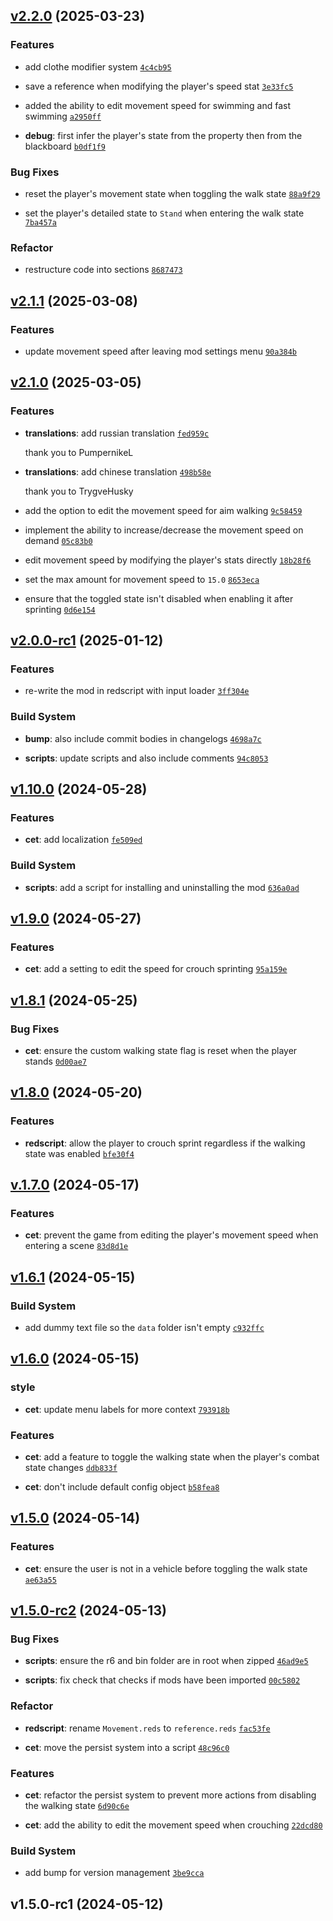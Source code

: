 ## [v2.2.0](https://github.com/Norviah/walk-by-default-2.0/compare/v2.1.1...v2.2.0) (2025-03-23)

### Features

- add clothe modifier system <code>[4c4cb95](https://github.com/Norviah/walk-by-default-2.0/commit/4c4cb95756e61ac8b1753b65180c60bb386f70f4)</code>

- save a reference when modifying the player's speed stat <code>[3e33fc5](https://github.com/Norviah/walk-by-default-2.0/commit/3e33fc5a7f0f9109172e18cf59283c784bf46bb0)</code>

- added the ability to edit movement speed for swimming and fast swimming <code>[a2950ff](https://github.com/Norviah/walk-by-default-2.0/commit/a2950ff4bb41937b2f6463cdbcdc98a8855662cc)</code>

- **debug**: first infer the player's state from the property then from the blackboard <code>[b0df1f9](https://github.com/Norviah/walk-by-default-2.0/commit/b0df1f903e950156d71e73cee560a6fea2e03c21)</code>

### Bug Fixes

- reset the player's movement state when toggling the walk state <code>[88a9f29](https://github.com/Norviah/walk-by-default-2.0/commit/88a9f29f41bc305351548a8044893c7ca6a10afa)</code>

- set the player's detailed state to `Stand` when entering the walk state <code>[7ba457a](https://github.com/Norviah/walk-by-default-2.0/commit/7ba457ae6036a8d32336640745e45605693b0327)</code>

### Refactor

- restructure code into sections <code>[8687473](https://github.com/Norviah/walk-by-default-2.0/commit/8687473146c3b736b26a67a4056e46d78e614e07)</code>

## [v2.1.1](https://github.com/Norviah/walk-by-default-2.0/compare/v2.1.0...v2.1.1) (2025-03-08)

### Features

- update movement speed after leaving mod settings menu <code>[90a384b](https://github.com/Norviah/walk-by-default-2.0/commit/90a384be1c0a3810a4f8d4313e1cfa7b7222ac19)</code>

## [v2.1.0](https://github.com/Norviah/walk-by-default-2.0/compare/v2.0.0-rc1...v2.1.0) (2025-03-05)

### Features

- **translations**: add russian translation <code>[fed959c](https://github.com/Norviah/walk-by-default-2.0/commit/fed959c0169b37e6486bb24ee663b8efa62d117b)</code>

	thank you to PumpernikeL

- **translations**: add chinese translation <code>[498b58e](https://github.com/Norviah/walk-by-default-2.0/commit/498b58ecc766a4c7f1293d71439ef1d1a673161c)</code>

	thank you to TrygveHusky

- add the option to edit the movement speed for aim walking <code>[9c58459](https://github.com/Norviah/walk-by-default-2.0/commit/9c58459005000eafc69b2fb03d9f83c65c208990)</code>

- implement the ability to increase/decrease the movement speed on demand <code>[05c83b0](https://github.com/Norviah/walk-by-default-2.0/commit/05c83b0c2f13a47f3865e0dc561cd29518beb8be)</code>

- edit movement speed by modifying the player's stats directly <code>[18b28f6](https://github.com/Norviah/walk-by-default-2.0/commit/18b28f6fe1097e62998851c9d3e2d7579ddc7a77)</code>

- set the max amount for movement speed to `15.0` <code>[8653eca](https://github.com/Norviah/walk-by-default-2.0/commit/8653ecaf34fc9539143bf2aa61d965796657fdc6)</code>

- ensure that the toggled state isn't disabled when enabling it after sprinting <code>[0d6e154](https://github.com/Norviah/walk-by-default-2.0/commit/0d6e154ed6e0cd950ca1620d426954aa683d7717)</code>

## [v2.0.0-rc1](https://github.com/Norviah/walk-by-default-2.0/compare/v1.10.0...v2.0.0-rc1) (2025-01-12)

### Features

- re-write the mod in redscript with input loader <code>[3ff304e](https://github.com/Norviah/walk-by-default-2.0/commit/3ff304e61a04cfb36e30f01452a0c740b0b32e5d)</code>

### Build System

- **bump**: also include commit bodies in changelogs <code>[4698a7c](https://github.com/Norviah/walk-by-default-2.0/commit/4698a7c57300d6c4fafa6ceb8ecb834bfc5057d5)</code>

- **scripts**: update scripts and also include comments <code>[94c8053](https://github.com/Norviah/walk-by-default-2.0/commit/94c805396ed0a24a727a7eebe68a44adb9b62d51)</code>

## [v1.10.0](https://github.com/Norviah/walk-by-default-2.0/compare/v1.9.0...v1.10.0) (2024-05-28)

### Features

- **cet**: add localization <code>[fe509ed](https://github.com/Norviah/walk-by-default-2.0/commit/fe509ed41effa9573f5f0c29e8711c75d3320dc8)</code>

### Build System

- **scripts**: add a script for installing and uninstalling the mod <code>[636a0ad](https://github.com/Norviah/walk-by-default-2.0/commit/636a0ad0e6da44a1bd92ea96f2e0e60e98f391c5)</code>

## [v1.9.0](https://github.com/Norviah/walk-by-default-2.0/compare/v1.8.1...v1.9.0) (2024-05-27)

### Features

- **cet**: add a setting to edit the speed for crouch sprinting <code>[95a159e](https://github.com/Norviah/walk-by-default-2.0/commit/95a159eff1b2c9e559848d86f365886c12b653a9)</code>

## [v1.8.1](https://github.com/Norviah/walk-by-default-2.0/compare/v1.8.0...v1.8.1) (2024-05-25)

### Bug Fixes

- **cet**: ensure the custom walking state flag is reset when the player stands <code>[0d00ae7](https://github.com/Norviah/walk-by-default-2.0/commit/0d00ae786706fcca8483bcfa7a865adf8fa2a5ad)</code>

## [v1.8.0](https://github.com/Norviah/walk-by-default-2.0/compare/v.1.7.0...v1.8.0) (2024-05-20)

### Features

- **redscript**: allow the player to crouch sprint regardless if the walking state was enabled <code>[bfe30f4](https://github.com/Norviah/walk-by-default-2.0/commit/bfe30f40be41f7a447143e07102c2cdc4eb13770)</code>

## [v.1.7.0](https://github.com/Norviah/walk-by-default-2.0/compare/v1.6.1...v.1.7.0) (2024-05-17)

### Features

- **cet**: prevent the game from editing the player's movement speed when entering a scene <code>[83d8d1e](https://github.com/Norviah/walk-by-default-2.0/commit/83d8d1ea632cbed4a931c5391704501c24844b35)</code>

## [v1.6.1](https://github.com/Norviah/walk-by-default-2.0/compare/v1.6.0...v1.6.1) (2024-05-15)

### Build System

- add dummy text file so the `data` folder isn't empty <code>[c932ffc](https://github.com/Norviah/walk-by-default-2.0/commit/c932ffc978b971c73f712e96d331ed20185a8418)</code>

## [v1.6.0](https://github.com/Norviah/walk-by-default-2.0/compare/v1.5.0...v1.6.0) (2024-05-15)

### style

- **cet**: update menu labels for more context <code>[793918b](https://github.com/Norviah/walk-by-default-2.0/commit/793918be4df5e2c4b1f20f09192c6808ab2ef6fb)</code>

### Features

- **cet**: add a feature to toggle the walking state when the player's combat state changes <code>[ddb833f](https://github.com/Norviah/walk-by-default-2.0/commit/ddb833f58d7adc5069431c61ce9701d211f11d71)</code>

- **cet**: don't include default config object <code>[b58fea8](https://github.com/Norviah/walk-by-default-2.0/commit/b58fea85b8c694fdf0195429fa23977dc20af626)</code>

## [v1.5.0](https://github.com/Norviah/walk-by-default-2.0/compare/v1.5.0-rc2...v1.5.0) (2024-05-14)

### Features

- **cet**: ensure the user is not in a vehicle before toggling the walk state <code>[ae63a55](https://github.com/Norviah/walk-by-default-2.0/commit/ae63a55cd75306f9c67a518bed9370e0df8edcd8)</code>

## [v1.5.0-rc2](https://github.com/Norviah/walk-by-default-2.0/compare/v1.5.0-rc1...v1.5.0-rc2) (2024-05-13)

### Bug Fixes

- **scripts**: ensure the r6 and bin folder are in root when zipped <code>[46ad9e5](https://github.com/Norviah/walk-by-default-2.0/commit/46ad9e519af12e4de7b2df4b717c95b84b8c0119)</code>

- **scripts**: fix check that checks if mods have been imported <code>[00c5802](https://github.com/Norviah/walk-by-default-2.0/commit/00c580206923b205979d460ea01af96afd276644)</code>

### Refactor

- **redscript**: rename `Movement.reds` to `reference.reds` <code>[fac53fe](https://github.com/Norviah/walk-by-default-2.0/commit/fac53febeb00c4d6c54ad62998eef4c4c38ce45d)</code>

- **cet**: move the persist system into a script <code>[48c96c0](https://github.com/Norviah/walk-by-default-2.0/commit/48c96c0d0b3d374d8eaa5a1cf747806b36c9a9f8)</code>

### Features

- **cet**: refactor the persist system to prevent more actions from disabling the walking state <code>[6d90c6e](https://github.com/Norviah/walk-by-default-2.0/commit/6d90c6ea6f9d5f6fb30be2a7cbae19860f5ad598)</code>

- **cet**: add the ability to edit the movement speed when crouching <code>[22dcd80](https://github.com/Norviah/walk-by-default-2.0/commit/22dcd80b4be5ec5cebfd484bf9c33cdf1c4439e4)</code>

### Build System

- add bump for version management <code>[3be9cca](https://github.com/Norviah/walk-by-default-2.0/commit/3be9cca2bd04201d94193bece90b0613bb06d638)</code>

## v1.5.0-rc1 (2024-05-12)